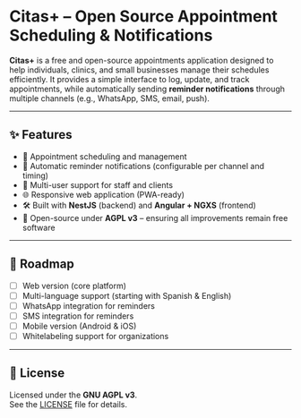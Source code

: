 # Citas+ – Open Source Appointment Scheduling & Notifications

**Citas+** is a free and open-source appointments application designed to help individuals, clinics, and small businesses manage their schedules efficiently. It provides a simple interface to log, update, and track appointments, while automatically sending **reminder notifications** through multiple channels (e.g., WhatsApp, SMS, email, push).

---

## ✨ Features
- 📅 Appointment scheduling and management  
- 🔔 Automatic reminder notifications (configurable per channel and timing)  
- 👥 Multi-user support for staff and clients  
- 🌐 Responsive web application (PWA-ready)  
- 🛠 Built with **NestJS** (backend) and **Angular + NGXS** (frontend)  
- 📖 Open-source under **AGPL v3** – ensuring all improvements remain free software  

---

## 🚀 Roadmap
- [ ] Web version (core platform)
- [ ] Multi-language support (starting with Spanish & English) 
- [ ] WhatsApp integration for reminders  
- [ ] SMS integration for reminders
- [ ] Mobile version (Android & iOS)  
- [ ] Whitelabeling support for organizations

---

## 📜 License
Licensed under the **GNU AGPL v3**.  
See the [LICENSE](./LICENSE) file for details.
